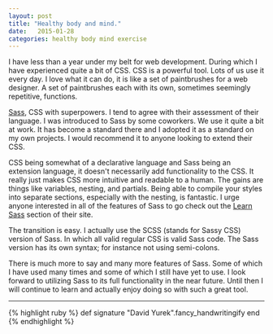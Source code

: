 ```yaml
---
layout: post
title: "Healthy body and mind."
date:   2015-01-28
categories: healthy body mind exercise
---
```


I have less than a year under my belt for web development. During which I have experienced quite a bit of CSS. CSS is a powerful tool. Lots of us use it every day. I love what it can do, it is like a set of paintbrushes for a web designer. A set of paintbrushes each with its own, sometimes seemingly repetitive, functions.

[Sass][Sass], CSS with superpowers. I tend to agree with their assessment of their language.
I was introduced to Sass by some coworkers. We use it quite a bit at work. It has become a standard there and I adopted it as a standard on my own projects. I would recommend it to anyone looking to extend their CSS.

CSS being somewhat of a declarative language and Sass being an extension language, it doesn't necessarily add functionality to the CSS. It really just makes CSS more intuitive and readable to a human. The gains are things like variables, nesting, and partials. Being able to compile your styles into separate sections, especially with the nesting, is fantastic. I urge anyone interested in all of the features of Sass to go check out the [Learn Sass][Learn Sass] section of their site.

The transition is easy. I actually use the SCSS (stands for Sassy CSS) version of Sass. In which all valid regular CSS is valid Sass code. The Sass version has its own syntax; for instance not using semi-colons.

There is much more to say and many more features of Sass. Some of which I have used many times and some of which I still have yet to use. I look forward to utilizing Sass to its full functionality in the near future. Until then I will continue to learn and actually enjoy doing so with such a great tool.

---

{% highlight ruby %}
def signature
  "David Yurek".fancy_handwritingify
end
{% endhighlight %}

[Sass]:       http://sass-lang.com/
[Learn Sass]: http://sass-lang.com/guide
